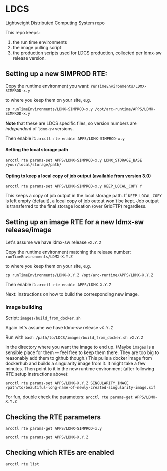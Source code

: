 # LDCS
Lightweight Distributed Computing System repo 


This repo keeps:

1. the run time environments
2. the image pulling script
3. the production scripts used for LDCS production, collected per ldmx-sw release version.




## Setting up a new SIMPROD RTE:

Copy the runtime environment you want: `runTimeEnvironments/LDMX-SIMPROD-x.y`

to where you keep them on your site, e.g. 

`cp runTimeEnvironments/LDMX-SIMPROD-x.y /opt/arc-runtime/APPS/LDMX-SIMPROD-x.y`

**Note** that these are LDCS specific files, so version numbers are *independent* of `ldmx-sw` versions. 

Then enable it: `arcctl rte enable APPS/LDMX-SIMPROD-x.y`


#### Setting the local storage path 

`arcctl rte params-set APPS/LDMX-SIMPROD-x.y LDMX_STORAGE_BASE /your/local/storage/path/`


#### Opting to keep a local copy of job output (available from version 3.0)
`arcctl rte params-set APPS/LDMX-SIMPROD-x.y KEEP_LOCAL_COPY Y`

This keeps a copy of job output in the local storage path. If `KEEP_LOCAL_COPY` is left empty (default), a local copy of job outout won't be kept. Job output is transferred to the final storage location (over GridFTP) regardless. 


## Setting up an image RTE for a new ldmx-sw release/image

Let's assume we have ldmx-sw release `vX.Y.Z`

Copy the runtime environment matching the release number: `runTimeEnvironments/LDMX-X.Y.Z`

to where you keep them on your site, e.g. 

`cp runTimeEnvironments/LDMX-X.Y.Z /opt/arc-runtime/APPS/LDMX-X.Y.Z`

Then enable it: `arcctl rte enable APPS/LDMX-X.Y.Z`

Next: instructions on how to build the corresponding new image.


### Image building

Script: `images/build_from_docker.sh`

Again let's assume we have ldmx-sw release `vX.Y.Z`

Run with `bash /path/to/LDCS/images/build_from_docker.sh vX.Y.Z`

in the directory where you want the image to end up. (Maybe `images` is a sensible place for them -- feel free to keep them there. They are too big to reasonably add them to github though.) This pulls a docker image from dockerhub and builds a singularity image from it. It might take a few minutes. Then point to it in the new runtime environment (after following RTE setup instructions above):

`arcctl rte params-set APPS/LDMX-X.Y.Z SINGULARITY_IMAGE /path/to/beautiful-long-name-of-newly-created-singularity-image.sif`

For fun, double check the parameters:
`arcctl rte params-get APPS/LDMX-X.Y.Z`



## Checking the RTE parameters 
`arcctl rte params-get APPS/LDMX-SIMPROD-x.y`

`arcctl rte params-get APPS/LDMX-X.Y.Z`

## Checking which RTEs are enabled
`arcctl rte list`
